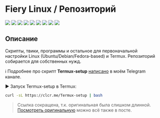 # Fiery Linux / Репозиторий

[![](https://img.shields.io/badge/platform-Linux-ligthgreen?logo=linux)](https://github.com/Zalexanninev15/Fiery-Linux)
[![](https://img.shields.io/github/last-commit/Zalexanninev15/Fiery-Linux)](https://github.com/Zalexanninev15/Fiery-Linux/commits/main)
[![](https://img.shields.io/github/stars/Zalexanninev15/Fiery-Linux.svg)](https://github.com/Zalexanninev15/Fiery-Linux/stargazers)
[![](https://img.shields.io/github/forks/Zalexanninev15/Fiery-Linux.svg)](https://github.com/Zalexanninev15/Fiery-Linux/network/members)
[![](https://img.shields.io/github/issues/Zalexanninev15/Fiery-Linux.svg)](https://github.com/Zalexanninev15/Fiery-Linux/issues?q=is%3Aopen+is%3Aissue)
[![](https://img.shields.io/github/issues-closed/Zalexanninev15/Fiery-Linux.svg)](https://github.com/Zalexanninev15/Fiery-Linux/issues?q=is%3Aissue+is%3Aclosed)
[![](https://img.shields.io/badge/Telegram_канал-FFFFFF.svg?logo=telegram)](https://t.me/FieryLinux)
[![](https://img.shields.io/badge/license-GPLv3-ligthgreen.svg)](LICENSE)
[![](https://img.shields.io/badge/Donate-FFDD00.svg?logo=buymeacoffee&logoColor=black)](https://z15.neocities.org/donate)

## Описание

Скрипты, твики, программы и остальное для первоначальной настройки Linux (Ubuntu/Debian/Fedora-based) и Termux. Репозиторий собирается для собственных нужд.

ℹ️ Подробнее про скрипт **Termux-setup** [написано](https://t.me/FieryLinux/257) в моём Telegram канале.

▶️ Запуск Termux-setup в Termux:

```bash
curl -sL https://clcr.me/Termux-setup | bash
```

> Ссылка сокращена, т.к. оригинальная была слишком длинной. [Посмотреть оригинальную](https://t.me/FieryLinux/257) можно всё также в посте.
